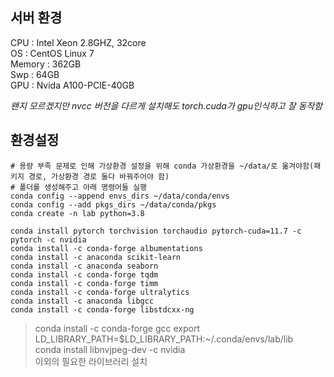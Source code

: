 ## 서버 환경
CPU : Intel Xeon 2.8GHZ, 32core</br>
OS : CentOS Linux 7</br>
Memory : 362GB</br>
Swp : 64GB</br>
GPU : Nvida A100-PCIE-40GB

_왠지 모르겠지만 nvcc 버전을 다르게 설치해도 torch.cuda가 gpu인식하고 잘 동작함_

## 환경설정
```
# 용량 부족 문제로 인해 가상환경 설정을 위해 conda 가상환경을 ~/data/로 옮겨야함(패키지 경로, 가상환경 경로 둘다 바꿔주어야 함)
# 폴더를 생성해주고 아래 명령어들 실행
conda config --append envs_dirs ~/data/conda/envs
conda config --add pkgs_dirs ~/data/conda/pkgs
conda create -n lab python=3.8

conda install pytorch torchvision torchaudio pytorch-cuda=11.7 -c pytorch -c nvidia
conda install -c conda-forge albumentations
conda install -c anaconda scikit-learn
conda install -c anaconda seaborn
conda install -c conda-forge tqdm
conda install -c conda-forge timm
conda install -c conda-forge ultralytics
conda install -c anaconda libgcc
conda install -c conda-forge libstdcxx-ng
```

> conda install -c conda-forge gcc
> export LD_LIBRARY_PATH=$LD_LIBRARY_PATH:~/.conda/envs/lab/lib</br>
> conda install libnvjpeg-dev -c nvidia</br>
> 이외의 필요한 라이브러리 설치